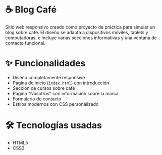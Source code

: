 # ☕ Blog Café

Sitio web responsivo creado como proyecto de práctica para simular un blog sobre café. 
El diseño se adapta a dispositivos móviles, tablets y computadoras, e incluye varias secciones informativas y una ventana de contacto funcional.

# ✨ Funcionalidades

- Diseño completamente responsive
- Página de inicio (`index.html`) con introducción
- Sección de cursos sobre café
- Página "Nosotros" con información sobre la marca
- Formulario de contacto 
- Estilos modernos con CSS personalizado

# 🛠️ Tecnologías usadas

- HTML5
- CSS3


